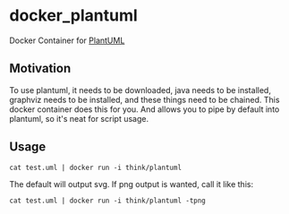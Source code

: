 # docker_plantuml

Docker Container for [PlantUML](http://plantuml.com)

## Motivation

To use plantuml, it needs to be downloaded, java needs to be installed, graphviz needs to be installed, and these things need to be chained.
This docker container does this for you. And allows you to pipe by default into plantuml, so it's neat for script usage.

## Usage

```
cat test.uml | docker run -i think/plantuml
```

The default will output svg. If png output is wanted, call it like this:

```
cat test.uml | docker run -i think/plantuml -tpng
```
